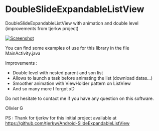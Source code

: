 DoubleSlideExpandableListView
=============================

DoubleSlideExpandableListView with animation and double level (improvements from tjerkw project)


<p><a href="https://raw.github.com/olivierg13/DoubleSlideExpandableListView/master/raw/pictures.png" target="_blank"><img src="https://raw.github.com/olivierg13/DoubleSlideExpandableListView/master/raw/pictures.png" alt="Screenshot" style="max-width:100%;"></a></p>


You can find some examples of use for this library in the file MainActivity.java

Improvements :
- Double level with nested parent and son list
- Allows to launch a task before animating the list (download datas...)
- Smoother animation with ViewHolder pattern on ListView
- And so many more I forgot xD


Do not hesitate to contact me if you have any question on this software.


Olivier G


PS : Thank for tjerkw for this initial project available at https://github.com/tjerkw/Android-SlideExpandableListView